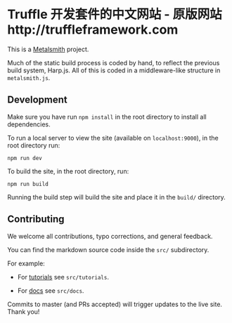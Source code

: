# Truffle 开发套件的中文网站 - 原版网站http://truffleframework.com

This is a [Metalsmith](http://www.metalsmith.io/) project.

Much of the static build process is coded by hand, to reflect the previous build system, Harp.js. All of this is coded in a middleware-like structure in `metalsmith.js`.

## Development

Make sure you have run `npm install` in the root directory to install all dependencies.

To run a local server to view the site (available on `localhost:9000`), in the root directory run:

```
npm run dev
```

To build the site, in the root directory, run:

```
npm run build
```

Running the build step will build the site and place it in the `build/` directory.

## Contributing

We welcome all contributions, typo corrections, and general feedback.

You can find the markdown source code inside the `src/` subdirectory.

For example: 

* For [tutorials](http://truffleframework.com/tutorials) see `src/tutorials`.

* For [docs](http://truffleframework.com/docs) see `src/docs`.

Commits to master (and PRs accepted) will trigger updates to the live site. Thank you!
